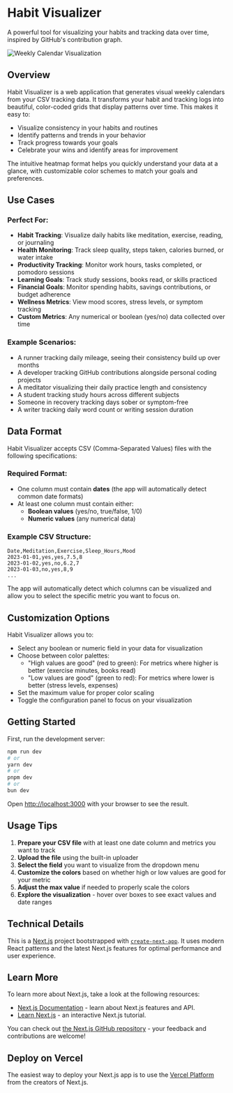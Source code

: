 # Habit Visualizer

A powerful tool for visualizing your habits and tracking data over time, inspired by GitHub's contribution graph.

![Weekly Calendar Visualization](https://via.placeholder.com/800x400?text=Habit+Visualizer+Screenshot)

## Overview

Habit Visualizer is a web application that generates visual weekly calendars from your CSV tracking data. It transforms your habit and tracking logs into beautiful, color-coded grids that display patterns over time. This makes it easy to:

- Visualize consistency in your habits and routines
- Identify patterns and trends in your behavior
- Track progress towards your goals
- Celebrate your wins and identify areas for improvement

The intuitive heatmap format helps you quickly understand your data at a glance, with customizable color schemes to match your goals and preferences.

## Use Cases

### Perfect For:

- **Habit Tracking**: Visualize daily habits like meditation, exercise, reading, or journaling
- **Health Monitoring**: Track sleep quality, steps taken, calories burned, or water intake
- **Productivity Tracking**: Monitor work hours, tasks completed, or pomodoro sessions
- **Learning Goals**: Track study sessions, books read, or skills practiced
- **Financial Goals**: Monitor spending habits, savings contributions, or budget adherence
- **Wellness Metrics**: View mood scores, stress levels, or symptom tracking
- **Custom Metrics**: Any numerical or boolean (yes/no) data collected over time

### Example Scenarios:

- A runner tracking daily mileage, seeing their consistency build up over months
- A developer tracking GitHub contributions alongside personal coding projects
- A meditator visualizing their daily practice length and consistency
- A student tracking study hours across different subjects
- Someone in recovery tracking days sober or symptom-free
- A writer tracking daily word count or writing session duration

## Data Format

Habit Visualizer accepts CSV (Comma-Separated Values) files with the following specifications:

### Required Format:

- One column must contain **dates** (the app will automatically detect common date formats)
- At least one column must contain either:
  - **Boolean values** (yes/no, true/false, 1/0)
  - **Numeric values** (any numerical data)

### Example CSV Structure:

```csv
Date,Meditation,Exercise,Sleep_Hours,Mood
2023-01-01,yes,yes,7.5,8
2023-01-02,yes,no,6.2,7
2023-01-03,no,yes,8,9
...
```

The app will automatically detect which columns can be visualized and allow you to select the specific metric you want to focus on.

## Customization Options

Habit Visualizer allows you to:

- Select any boolean or numeric field in your data for visualization
- Choose between color palettes:
  - "High values are good" (red to green): For metrics where higher is better (exercise minutes, books read)
  - "Low values are good" (green to red): For metrics where lower is better (stress levels, expenses)
- Set the maximum value for proper color scaling
- Toggle the configuration panel to focus on your visualization

## Getting Started

First, run the development server:

```bash
npm run dev
# or
yarn dev
# or
pnpm dev
# or
bun dev
```

Open [http://localhost:3000](http://localhost:3000) with your browser to see the result.

## Usage Tips

1. **Prepare your CSV file** with at least one date column and metrics you want to track
2. **Upload the file** using the built-in uploader
3. **Select the field** you want to visualize from the dropdown menu
4. **Customize the colors** based on whether high or low values are good for your metric
5. **Adjust the max value** if needed to properly scale the colors
6. **Explore the visualization** - hover over boxes to see exact values and date ranges

## Technical Details

This is a [Next.js](https://nextjs.org/) project bootstrapped with [`create-next-app`](https://nextjs.org/docs/app/api-reference/cli/create-next-app). It uses modern React patterns and the latest Next.js features for optimal performance and user experience.

## Learn More

To learn more about Next.js, take a look at the following resources:

- [Next.js Documentation](https://nextjs.org/docs) - learn about Next.js features and API.
- [Learn Next.js](https://nextjs.org/learn) - an interactive Next.js tutorial.

You can check out [the Next.js GitHub repository](https://github.com/vercel/next.js/) - your feedback and contributions are welcome!

## Deploy on Vercel

The easiest way to deploy your Next.js app is to use the [Vercel Platform](https://vercel.com/new?utm_medium=default-template&filter=next.js&utm_source=create-next-app&utm_campaign=create-next-app-readme) from the creators of Next.js.